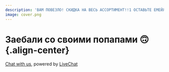 ```yaml
---
description: 'ВАМ ПОВЕЗЛО! СКИДКА НА ВЕСЬ АССОРТИМЕНТ!!1 ОСТАВЬТЕ ЕМЕЙЛ, МЫ ПЕРЕЗВОНИМ!'
image: cover.png
---
```


# Заебали со своими попапами 🙃 {.align-center}

<script>
window.addEventListener('DOMContentLoaded', () => {
    confirm('Are you ready? 😉');

    window.addEventListener('beforeunload', event => {
        event.preventDefault();
        event.returnValue = '';
    });

    setTimeout(() => {
        alert('Добро пожаловать в бложек!!');
    }, 20 * 1000);
});
</script>

<script>
    (function(d, w, c) {
        w.ChatraID = 'whfSp9BioNEGNq3rf';
        var s = d.createElement('script');
        w[c] = w[c] || function() {
            (w[c].q = w[c].q || []).push(arguments);
        };
        s.async = true;
        s.src = 'https://call.chatra.io/chatra.js';
        if (d.head) d.head.appendChild(s);
    })(document, window, 'Chatra');
</script>

<script src="//code-ya.jivosite.com/widget/cSubk3lnwl" async></script>
<script>window.jivo_onLoadCallback = () => jivo_api.open();</script>

<!--Start of Tawk.to Script-->
<script type="text/javascript">
var Tawk_API=Tawk_API||{}, Tawk_LoadStart=new Date();
(function(){
var s1=document.createElement("script"),s0=document.getElementsByTagName("script")[0];
s1.async=true;
s1.src='https://embed.tawk.to/5f8e0782fd4ff5477ea73bae/default';
s1.charset='UTF-8';
s1.setAttribute('crossorigin','*');
s0.parentNode.insertBefore(s1,s0);
})();
</script>
<!--End of Tawk.to Script-->

<script type="text/javascript" src="//consultsystems.ru/script/37659/" async charset="utf-8"></script>

<!-- begin olark code -->
<script type="text/javascript" async> ;(function(o,l,a,r,k,y){if(o.olark)return; r="script";y=l.createElement(r);r=l.getElementsByTagName(r)[0]; y.async=1;y.src="//"+a;r.parentNode.insertBefore(y,r); y=o.olark=function(){k.s.push(arguments);k.t.push(+new Date)}; y.extend=function(i,j){y("extend",i,j)}; y.identify=function(i){y("identify",k.i=i)}; y.configure=function(i,j){y("configure",i,j);k.c[i]=j}; k=y._={s:[],t:[+new Date],c:{},l:a}; })(window,document,"static.olark.com/jsclient/loader.js");
/* custom configuration goes here (www.olark.com/documentation) */
olark.identify('1714-172-10-8287');</script>
<!-- end olark code -->

<!-- Cleversite chat button -->
<script type='text/javascript'>
    (function() {
        var s = document['createElement']('script');
        s.type = 'text/javascript';
        s.async = true;
        s.charset = 'utf-8';
        s.src = '//cleversite.ru/cleversite/widget_new.php?supercode=1&referer_main='+encodeURIComponent(document.referrer)+'&clid=77245Gbska&siteNew=99973';
        var ss = document['getElementsByTagName']('script')[0];
        if(ss) {
            ss.parentNode.insertBefore(s, ss);
        } else {
            document.documentElement.firstChild.appendChild(s);
        };
    })();
</script>
<!-- / End of Cleversite chat button -->

<!-- Cleversite chat button -->
<script type='text/javascript'>
    (function() {
        var s = document['createElement']('script');
        s.type = 'text/javascript';
        s.async = true;
        s.charset = 'utf-8';
        s.src = '//cleversite.ru/cleversite/widget_new.php?supercode=1&referer_main='+encodeURIComponent(document.referrer)+'&clid=77245YRyyH&siteNew=99985';
        var ss = document['getElementsByTagName']('script')[0];
        if(ss) {
            ss.parentNode.insertBefore(s, ss);
        } else {
            document.documentElement.firstChild.appendChild(s);
        };
    })();
</script>
<!-- / End of Cleversite chat button -->

<script src="//code.tidio.co/5vgoo72f8mblbggquuqikctlkxaacpey.js" async></script>
<script>document.addEventListener('tidioChat-ready', () => tidioChatApi.open());</script>

<!-- Yeps {literal} -->
<script>
    (function (y, e, p) {
        e.YepsID = 'nybBiJbcwbJr7yrQg';
        var s = y.createElement('script');
        e[p] = e[p] || function() {
            (e[p].q = e[p].q || []).push(arguments);
        };
        s.async = true;
        s.src = 'https://widget.yeps.io/yeps.js';
        if (y.head) y.head.appendChild(s);
    })(document, window, 'Yeps');
</script>
<!-- /Yeps {/literal} -->

<script src="https://my.hellobar.com/bd2d4b6aa49d4393484304f2c78a41ab1273cddf.js" type="text/javascript" charset="utf-8" async="async"></script>

<script>
  window.intercomSettings = {
    app_id: "e3yuyymf"
  };
</script>

<script>
// We pre-filled your app ID in the widget URL: 'https://widget.intercom.io/widget/e3yuyymf'
(function(){var w=window;var ic=w.Intercom;if(typeof ic==="function"){ic('reattach_activator');ic('update',w.intercomSettings);}else{var d=document;var i=function(){i.c(arguments);};i.q=[];i.c=function(args){i.q.push(args);};w.Intercom=i;var l=function(){var s=d.createElement('script');s.type='text/javascript';s.async=true;s.src='https://widget.intercom.io/widget/e3yuyymf';var x=d.getElementsByTagName('script')[0];x.parentNode.insertBefore(s,x);};if(w.attachEvent){w.attachEvent('onload',l);}else{w.addEventListener('load',l,false);}}})();
</script>

<script>Intercom('show');</script>

<script type="text/javascript" src="//cdn.callbackhunter.com/cbh.js?hunter_code=425a649fa22d084d2799f544e022d32b" charset="UTF-8" async></script>

<script type="text/javascript" src="//cdn.callbackhunter.com/cbh.js?hunter_code=3c21510f8e4ec4b152ffb027100a36f2" charset="UTF-8"></script>

<!-- Start of LiveChat (www.livechatinc.com) code -->
<script>
    window.__lc = window.__lc || {};
    window.__lc.license = 12298443;
    ;(function(n,t,c){function i(n){return e._h?e._h.apply(null,n):e._q.push(n)}var e={_q:[],_h:null,_v:"2.0",on:function(){i(["on",c.call(arguments)])},once:function(){i(["once",c.call(arguments)])},off:function(){i(["off",c.call(arguments)])},get:function(){if(!e._h)throw new Error("[LiveChatWidget] You can't use getters before load.");return i(["get",c.call(arguments)])},call:function(){i(["call",c.call(arguments)])},init:function(){var n=t.createElement("script");n.async=!0,n.type="text/javascript",n.src="https://cdn.livechatinc.com/tracking.js",t.head.appendChild(n)}};!n.__lc.asyncInit&&e.init(),n.LiveChatWidget=n.LiveChatWidget||e}(window,document,[].slice))
</script>
<noscript><a href="https://www.livechatinc.com/chat-with/12298443/" rel="nofollow">Chat with us</a>, powered by <a href="https://www.livechatinc.com/?welcome" rel="noopener nofollow" target="_blank">LiveChat</a></noscript>
<!-- End of LiveChat code -->

<script>LiveChatWidget.call('maximize');</script>

<script async>(function(s,u,m,o,j,v){j=u.createElement(m);v=u.getElementsByTagName(m)[0];j.async=1;j.src=o;j.dataset.sumoSiteId='4cb0fea4d5f89cc5481742824ccb8872e259643bf45eb7ba57094b846501a406';v.parentNode.insertBefore(j,v)})(window,document,'script','//load.sumo.com/');</script>

<script>
  (function(d, id) {
    if (d.getElementById(id)) return;
    var sc, node = d.getElementsByTagName('script')[0];
    sc = d.createElement('script'); sc.id = id;
    sc.src = 'https://sdk.getsitekit.com/static/js/app.js#apiKey=af0448ae5399e46102ed88f219e24e9e';
    node.parentNode.insertBefore(sc, node);
  }(document, 'sitekit-sdk'));
</script>

<script id="optinly_script" async="true" data-app_id=''   src='https://cdn.optinly.net/v1/optinly.js'> </script>

<!-- Begin of Chaport Live Chat code -->
<script type="text/javascript">
(function(w,d,v3){
w.chaportConfig = {
  appId : '5f8eb2fa955da07eada9fbc9'
};

if(w.chaport)return;v3=w.chaport={};v3._q=[];v3._l={};v3.q=function(){v3._q.push(arguments)};v3.on=function(e,fn){if(!v3._l[e])v3._l[e]=[];v3._l[e].push(fn)};var s=d.createElement('script');s.type='text/javascript';s.async=true;s.src='https://app.chaport.com/javascripts/insert.js';var ss=d.getElementsByTagName('script')[0];ss.parentNode.insertBefore(s,ss)})(window, document);
</script>
<!-- End of Chaport Live Chat code -->

<style>
    .chaport-container {
        bottom: 100px !important;
    }
</style>

<!-- Go to www.addthis.com/dashboard to customize your tools -->
<script type="text/javascript" src="//s7.addthis.com/js/300/addthis_widget.js#pubid=ra-5f8e2cab8fc7b365" async></script>

<!-- Start of  Zendesk Widget script -->
<script id="ze-snippet" src="https://static.zdassets.com/ekr/snippet.js?key=380d8f70-e0c5-4b45-8fc2-119d0d0a2852" async> </script>
<!-- End of  Zendesk Widget script -->

<script type="text/javascript">
    !function(e,t,n){function a(){var e=t.getElementsByTagName("script")[0],n=t.createElement("script");n.type="text/javascript",n.async=!0,n.src="https://beacon-v2.helpscout.net",e.parentNode.insertBefore(n,e)}if(e.Beacon=n=function(t,n,a){e.Beacon.readyQueue.push({method:t,options:n,data:a})},n.readyQueue=[],"complete"===t.readyState)return a();e.attachEvent?e.attachEvent("onload",a):e.addEventListener("load",a,!1)}(window,document,window.Beacon||function(){});
</script>
<script type="text/javascript">window.Beacon('init', 'b19bc181-5573-4076-9f11-a475b865ba40')</script>

<script>Beacon('open');</script>
<style>
    .BeaconFabButtonFrame {
        z-index: 99999999 !important;
        bottom: 300px !important;
    }
</style>

<!-- Start of Async Drift Code -->
<script>
"use strict";

!function() {
  var t = window.driftt = window.drift = window.driftt || [];
  if (!t.init) {
    if (t.invoked) return void (window.console && console.error && console.error("Drift snippet included twice."));
    t.invoked = !0, t.methods = [ "identify", "config", "track", "reset", "debug", "show", "ping", "page", "hide", "off", "on" ],
    t.factory = function(e) {
      return function() {
        var n = Array.prototype.slice.call(arguments);
        return n.unshift(e), t.push(n), t;
      };
    }, t.methods.forEach(function(e) {
      t[e] = t.factory(e);
    }), t.load = function(t) {
      var e = 3e5, n = Math.ceil(new Date() / e) * e, o = document.createElement("script");
      o.type = "text/javascript", o.async = !0, o.crossorigin = "anonymous", o.src = "https://js.driftt.com/include/" + n + "/" + t + ".js";
      var i = document.getElementsByTagName("script")[0];
      i.parentNode.insertBefore(o, i);
    };
  }
}();
drift.SNIPPET_VERSION = '0.3.1';
drift.load('xn58t8uzb8kr');
</script>
<!-- End of Async Drift Code -->

<style>
    .drift-frame-controller-align-right {
        right: 120px !important;
    }
</style>

<!-- Gorgias Chat Widget Start -->
<div id="gorgias-chat">
<script>window.gorgiasChatParameters = {}</script>
<script src="https://config.gorgias.io/production/MdAV17qkrV6ZWgaX/chat/bgJ1Q6QKB07vXKOM.js" defer></script>
</div>
<!-- Gorgias Chat Widget End -->

<script src="https://chat-assets.frontapp.com/v1/chat.bundle.js"></script>
<script>
  window.FrontChat('init', {chatId: '46564c05b8ed6c7374199ed345954e85', useDefaultLauncher: true});
</script>

<script>
!function(e,l,v,i,o,n){e[i]||(e[i]={}),e[i].account_id=n;var g,h;g=l.createElement(v),g.type="text/javascript",g.async=1,g.src=o+n,h=l.getElementsByTagName(v)[0],h.parentNode.insertBefore(g,h);e[i].q=[];e[i].on=function(z,y){e[i].q.push([z,y])}}(window,document,"script","_elev","https://cdn.elev.io/sdk/bootloader/v4/elevio-bootloader.js?cid=","5f8ebd6c8979d");
</script>

<!-- Carrot quest BEGIN -->
<script type="text/javascript">
!function(){function t(t,e){return function(){window.carrotquestasync.push(t,arguments)}}if("undefined"==typeof carrotquest){var e=document.createElement("script");e.type="text/javascript",e.async=!0,e.src="//cdn.carrotquest.app/api.min.js",document.getElementsByTagName("head")[0].appendChild(e),window.carrotquest={},window.carrotquestasync=[],carrotquest.settings={};for(var n=["connect","track","identify","auth","oth","onReady","addCallback","removeCallback","trackMessageInteraction"],a=0;a<n.length;a++)carrotquest[n[a]]=t(n[a])}}(),carrotquest.connect("38943-f23feeca5ed801eced59799a65");
</script>
<!-- Carrot quest END -->

<script src="//cdn.krible.com/loader?code=37cfcbae18916a489671b48af3650134" async></script>

<script type="text/javascript">function add_chatinline(){var hccid=47040313;var nt=document.createElement("script");nt.async=true;nt.src="https://mylivechat.com/chatinline.aspx?hccid="+hccid;var ct=document.getElementsByTagName("script")[0];ct.parentNode.insertBefore(nt,ct);}
add_chatinline(); </script>

<!-- NETROX SC CODE. Theme No. 1 --><script type="text/javascript">(function(){ var s = document.createElement('script'); s.type = 'text/javascript'; s.async = true; s.src = '//c.netrox.sc/ACB24985-EE44-6F99-A287-FDEE30F1084A/c.js?tmpl=1'; var ss = document.getElementsByTagName('script')[0]; ss.parentNode.insertBefore(s, ss); })(); </script>

<!-- Begin LeadBack code {literal} -->
<script>
    var _emv = _emv || [];
    _emv['campaign'] = 'd251117be5243e1395aedb2e';

    (function() {
        var em = document.createElement('script'); em.type = 'text/javascript'; em.async = true;
        em.src = ('https:' == document.location.protocol ? 'https://' : 'http://') + 'leadback.ru/js/leadback.js';
        var s = document.getElementsByTagName('script')[0]; s.parentNode.insertBefore(em, s);
    })();
</script>
<!-- End LeadBack code {/literal} -->

<script src="https://livechatv2.chat2desk.com/packs/ie-11-support.js"></script>

<script>
  window.chat24_token = "cc9d52c8419eaa41038bb4a78bb573f5";
  window.chat24_url = "https://livechatv2.chat2desk.com";
  window.chat24_socket_url ="wss://livechatv2.chat2desk.com/widget_ws_new";
  window.chat24_show_new_wysiwyg = "false";
  window.chat24_static_files_domain = "https://storage.chat2desk.com/";
  window.lang = "ru";
  window.fetch("".concat(window.chat24_url, "/packs/manifest.json?nocache=").concat(new Date().getTime())).then(function (res) {
    return res.json();
  }).then(function (data) {
    var chat24 = document.createElement("script");
    chat24.type = "text/javascript";
    chat24.async = true;
    chat24.src = "".concat(window.chat24_url).concat(data["application.js"]);
    document.body.appendChild(chat24);
  });
</script>

<script type='text/javascript' data-cfasync='false'>
window.purechatApi = { l: [], t: [], on: function () { this.l.push(arguments); } }; (function () { var done = false; var script = document.createElement('script'); script.async = true; script.type = 'text/javascript'; script.src = 'https://app.purechat.com/VisitorWidget/WidgetScript'; document.getElementsByTagName('HEAD').item(0).appendChild(script); script.onreadystatechange = script.onload = function (e) { if (!done && (!this.readyState || this.readyState == 'loaded' || this.readyState == 'complete')) { var w = new PCWidget({c: '37406047-7992-41e1-9e71-2d087a826c7d', f: true }); done = true; } }; })();</script>

<link rel="stylesheet" href="https://cdn.envybox.io/widget/cbk.css">
<script type="text/javascript" src="https://cdn.envybox.io/widget/cbk.js?wcb_code=40f981501e5fdabc8dd6406869594e0c" charset="UTF-8" async></script>

<script async src="https://lib.usedesk.ru/secure.usedesk.ru/widget_159563_23172.js"></script>
